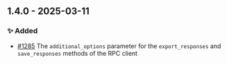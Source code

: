 ## 1.4.0 - 2025-03-11
### ✨ Added

- [#1285](https://github.com/edgarrmondragon/citric/issues/1285) The `additional_options` parameter for the `export_responses` and `save_responses` methods of the RPC client
